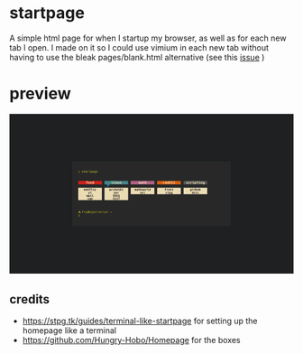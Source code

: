 # startpage
A simple html page for when I startup my browser, as well as for each new tab I open. I made on it so I could use vimium in each new tab without having to use the bleak pages/blank.html alternative (see this [issue](https://github.com/philc/vimium/issues/1515) )

# preview
![](startpage.gif)

## credits

- https://stpg.tk/guides/terminal-like-startpage for setting up the homepage like a terminal
- https://github.com/Hungry-Hobo/Homepage for the boxes

